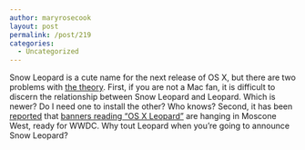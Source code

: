 ```yaml
---
author: maryrosecook
layout: post
permalink: /post/219
categories:
  - Uncategorized
---
```

Snow Leopard is a cute name for the next release of OS X, but there are two problems with [the theory][1]. First, if you are not a Mac fan, it is difficult to discern the relationship between Snow Leopard and Leopard. Which is newer? Do I need one to install the other? Who knows? Second, it has been [reported][2] that [banners reading &#8220;OS X Leopard&#8221;][3] are hanging in Moscone West, ready for WWDC. Why tout Leopard when you&#8217;re going to announce Snow Leopard?

 [1]: http://daringfireball.net/2008/06/snow_leopard
 [2]: http://www.roughlydrafted.com/2008/06/05/wwdc-2008-moscone-west-spy-shots/
 [3]: http://www.roughlydrafted.com/wp-content/uploads/2008/06/img-0654.jpg